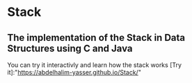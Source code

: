 # Stack
The implementation of the Stack in Data Structures using C and Java
---
You can try it interactivly and learn how the stack works [Try it]:"https://abdelhalim-yasser.github.io/Stack/"

